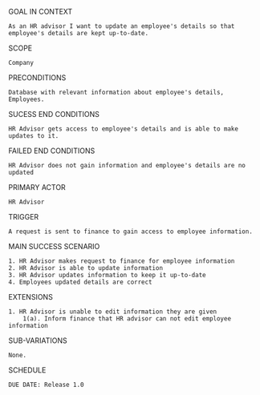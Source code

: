 GOAL IN CONTEXT 

	As an HR advisor I want to update an employee's details so that employee's details are kept up-to-date.


SCOPE

	Company


PRECONDITIONS

	Database with relevant information about employee's details, Employees.


SUCESS END CONDITIONS

	HR Advisor gets access to employee's details and is able to make updates to it.


FAILED END CONDITIONS

	HR Advisor does not gain information and employee's details are no updated


PRIMARY ACTOR

	HR Advisor


TRIGGER

	A request is sent to finance to gain access to employee information.


MAIN SUCCESS SCENARIO

	1. HR Advisor makes request to finance for employee information
	2. HR Advisor is able to update information
	3. HR Advisor updates information to keep it up-to-date
	4. Employees updated details are correct
	

EXTENSIONS

	1. HR Advisor is unable to edit information they are given
		1(a). Inform finance that HR advisor can not edit employee information
		

SUB-VARIATIONS

	None.


SCHEDULE

	DUE DATE: Release 1.0